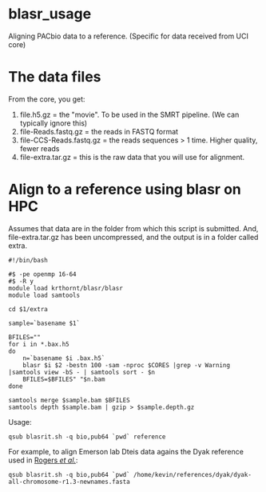 blasr_usage
===========

Aligning PACbio data to a reference.  (Specific for data received from UCI core)


The data files
======

From the core, you get:

1. file.h5.gz = the "movie".  To be used in the SMRT pipeline.  (We can typically ignore this)
2. file-Reads.fastq.gz = the reads in FASTQ format
3. file-CCS-Reads.fastq.gz = the reads sequences > 1 time.  Higher quality, fewer reads
4. file-extra.tar.gz = this is the raw data that you will use for alignment.

Align to a reference using blasr on HPC
====

Assumes that data are in the folder from which this script is submitted.  And, file-extra.tar.gz has been uncompressed, and the output is in a folder called extra.


```{sh}
#!/bin/bash

#$ -pe openmp 16-64
#$ -R y
module load krthornt/blasr/blasr
module load samtools

cd $1/extra

sample=`basename $1`

BFILES=""
for i in *.bax.h5
do
    n=`basename $i .bax.h5`
    blasr $i $2 -bestn 100 -sam -nproc $CORES |grep -v Warning |samtools view -bS - | samtools sort - $n
    BFILES=$BFILES" "$n.bam
done

samtools merge $sample.bam $BFILES
samtools depth $sample.bam | gzip > $sample.depth.gz
```

Usage:

```
qsub blasrit.sh -q bio,pub64 `pwd` reference
```

For example, to align Emerson lab Dteis data agains the Dyak reference used in [Rogers _et al._](http://mbe.oxfordjournals.org/content/early/2014/04/25/molbev.msu124.abstract):

```
qsub blasrit.sh -q bio,pub64 `pwd` /home/kevin/references/dyak/dyak-all-chromosome-r1.3-newnames.fasta
```

